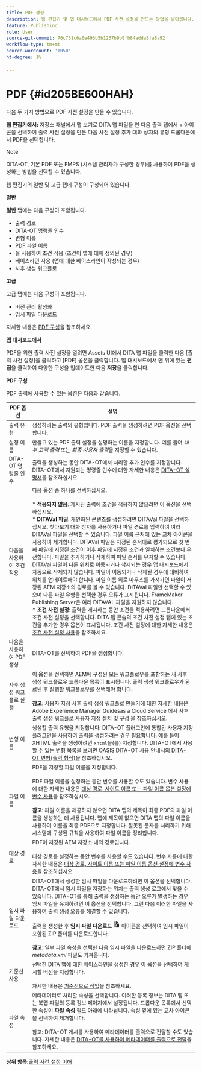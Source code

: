```yaml
---
title: PDF 생성
description: 웹 편집기 및 맵 대시보드에서 PDF 사전 설정을 만드는 방법을 알아봅니다. AEM Guides에서 PDF 출력 사전 설정을 구성합니다.
feature: Publishing
role: User
source-git-commit: 76c731c6a0e496b5b1237b9b9fb84adda8fa8a92
workflow-type: tm+mt
source-wordcount: '1050'
ht-degree: 1%

---
```


# PDF {#id205BE600HAH}

다음 두 가지 방법으로 PDF 사전 설정을 만들 수 있습니다.

**웹 편집기에서:** 저장소 패널에서 맵 보기로 DITA 맵 파일을 연 다음 출력 탭에서 + 아이콘을 선택하여 출력 사전 설정을 만든 다음 사전 설정 추가 대화 상자의 유형 드롭다운에서 PDF을 선택합니다.

>[!NOTE]
>
> DITA-OT, 기본 PDF 또는 FMPS \(시스템 관리자가 구성한 경우\)를 사용하여 PDF을 생성하는 방법을 선택할 수 있습니다.

웹 편집기의 일반 및 고급 탭에 구성이 구성되어 있습니다.

**일반**

**일반** 탭에는 다음 구성이 포함됩니다.

- 출력 경로
- DITA-OT 명령줄 인수
- 변형 이름
- PDF 파일 이름
- 을 사용하여 조건 적용 \(조건이 맵에 대해 정의된 경우\)
- 베이스라인 사용 \(맵에 대한 베이스라인이 작성되는 경우\)
- 사후 생성 워크플로

**고급**

고급 탭에는 다음 구성이 포함됩니다.

- 버전 관리 활성화
- 임시 파일 다운로드

자세한 내용은 [PDF 구성](#id231KIM004X1)을 참조하세요.

**맵 대시보드에서**

PDF을 위한 출력 사전 설정을 열려면 Assets UI에서 DITA 맵 파일을 클릭한 다음 [출력 사전 설정]을 클릭하고 [PDF] 옵션을 클릭합니다. 맵 대시보드에서 맨 위에 있는 **편집**&#x200B;을 클릭하여 다양한 구성을 업데이트한 다음 **저장**&#x200B;을 클릭합니다.

**PDF 구성**

PDF 출력에 사용할 수 있는 옵션은 다음과 같습니다.

| PDF 옵션 | 설명 |
| --- | --- |
| 출력 유형 | 생성하려는 출력의 유형입니다. PDF 출력을 생성하려면 PDF 옵션을 선택합니다. |
| 설정 이름 | 만들고 있는 PDF 출력 설정을 설명하는 이름을 지정합니다. 예를 들어 _내부 고객 출력_ 또는 _최종 사용자 출력_&#x200B;을 지정할 수 있습니다. |
| DITA-OT 명령줄 인수 | 출력을 생성하는 동안 DITA-OT에서 처리할 추가 인수를 지정합니다. DITA-OT에서 지원되는 명령줄 인수에 대한 자세한 내용은 [DITA-OT 설명서](https://www.dita-ot.org/)를 참조하십시오. |
| 다음을 사용하여 조건 적용 | 다음 옵션 중 하나를 선택하십시오.<br><br>* **적용되지 않음**: 게시된 출력에 조건을 적용하지 않으려면 이 옵션을 선택하십시오.<br>* **DITAVal 파일**: 개인화된 콘텐츠를 생성하려면 DITAVal 파일을 선택하십시오. 찾아보기 대화 상자를 사용하거나 파일 경로를 입력하여 여러 DITAVal 파일을 선택할 수 있습니다. 파일 이름 근처에 있는 교차 아이콘을 사용하여 제거합니다. DITAVal 파일은 지정된 순서대로 평가되므로 첫 번째 파일에 지정된 조건이 이후 파일에 지정된 조건과 일치하는 조건보다 우선합니다. 파일을 추가하거나 삭제하여 파일 순서를 유지할 수 있습니다. DITAVal 파일이 다른 위치로 이동되거나 삭제되는 경우 맵 대시보드에서 자동으로 삭제되지 않습니다. 파일이 이동되거나 삭제될 경우에 대비하여 위치를 업데이트해야 합니다. 파일 이름 위로 마우스를 가져가면 파일이 저장된 AEM 저장소의 경로를 볼 수 있습니다. DITAVal 파일만 선택할 수 있으며 다른 파일 유형을 선택한 경우 오류가 표시됩니다. FrameMaker Publishing Server은 여러 DITAVAL 파일을 지원하지 않습니다.<br>* **조건 사전 설정**: 출력을 게시하는 동안 조건을 적용하려면 드롭다운에서 조건 사전 설정을 선택합니다. DITA 맵 콘솔의 조건 사전 설정 탭에 있는 조건을 추가한 경우 옵션이 표시됩니다. 조건 사전 설정에 대한 자세한 내용은 [조건 사전 설정 사용](generate-output-use-condition-presets.md#id1825FL004PN)을 참조하세요. |
| 다음을 사용하여 PDF 생성 | DITA-OT를 선택하여 PDF을 생성합니다. |
| 사후 생성 워크플로 실행 | 이 옵션을 선택하면 AEM에 구성된 모든 워크플로우를 포함하는 새 사후 생성 워크플로우 드롭다운 목록이 표시됩니다. 출력 생성 워크플로우가 완료된 후 실행할 워크플로우를 선택해야 합니다.<br><br>**참고**: 사용자 지정 사후 출력 생성 워크플로 만들기에 대한 자세한 내용은 Adobe Experience Manager Guidesas a Cloud Service 에서 사후 출력 생성 워크플로 사용자 지정 설치 및 구성 을 참조하십시오. |
| 변형 이름 | 생성할 출력 유형을 지정합니다. DITA-OT 플러그인에 통합된 사용자 지정 플러그인을 사용하여 출력을 생성하려는 경우 필요합니다. 예를 들어 XHTML 출력을 생성하려면 `xhtml`을(를) 지정합니다. DITA-OT에서 사용할 수 있는 변형 목록을 보려면 OASIS DITA-OT 사용 안내서의 [DITA-OT 변형(출력 형식)](http://www.dita-ot.org/2.3/user-guide/AvailableTransforms.html)을 참조하십시오. |
| 파일 이름 | PDF을 저장할 파일 이름을 지정합니다.<br><br>PDF 파일 이름을 설정하는 동안 변수를 사용할 수도 있습니다. 변수 사용에 대한 자세한 내용은 [대상 경로, 사이트 이름 또는 파일 이름 옵션 설정에 변수 사용](generate-output-use-variables.md#id18BUG70K05Z)을 참조하십시오.<br><br>**참고**: 파일 이름을 제공하지 않으면 DITA 맵의 제목이 최종 PDF의 파일 이름을 생성하는 데 사용됩니다. 맵에 제목이 없으면 DITA 맵의 파일 이름을 사용하여 이름을 최종 PDF으로 지정합니다. 잘못된 문자를 처리하기 위해 시스템에 구성된 규칙을 사용하여 파일 이름을 정리합니다. |
| 대상 경로 | PDF이 저장된 AEM 저장소 내의 경로입니다.<br><br>대상 경로를 설정하는 동안 변수를 사용할 수도 있습니다. 변수 사용에 대한 자세한 내용은 [대상 경로, 사이트 이름 또는 파일 이름 옵션 설정에 변수 사용](generate-output-use-variables.md#id18BUG70K05Z)을 참조하십시오. |
| 임시 파일 다운로드 | DITA-OT에서 생성한 임시 파일을 다운로드하려면 이 옵션을 선택합니다. DITA-OT에서 임시 파일을 저장하는 위치는 출력 생성 로그에서 찾을 수 있습니다. DITA-OT를 통해 출력을 생성하는 동안 오류가 발생하는 경우 임시 파일을 유지하려면 이 옵션을 선택합니다. 그런 다음 이러한 파일을 사용하여 출력 생성 오류를 해결할 수 있습니다.<br> <br> 출력을 생성한 후 **임시 파일 다운로드** ![임시 파일 다운로드 아이콘](images/download-temp-files-icon.png) 아이콘을 선택하여 임시 파일이 포함된 ZIP 폴더를 다운로드합니다. <br><br> **참고**: 일부 파일 속성을 선택한 다음 임시 파일을 다운로드하면 ZIP 폴더에 *metadata.xml* 파일도 가져옵니다. |
| 기준선 사용 | 선택한 DITA 맵에 대한 베이스라인을 생성한 경우 이 옵션을 선택하여 게시할 버전을 지정합니다.<br><br>자세한 내용은 [기준선으로 작업](generate-output-use-baseline-for-publishing.md#id1825FI0J0PF)을 참조하세요. |
| 파일 속성 | 메타데이터로 처리할 속성을 선택합니다. 이러한 등록 정보는 DITA 맵 또는 북맵 파일의 등록 정보 페이지에서 설정됩니다. 드롭다운 목록에서 선택한 속성이 **파일 속성** 필드 아래에 나타납니다. 속성 옆에 있는 교차 아이콘을 선택하여 제거합니다. <br><br>참고: DITA-OT 게시를 사용하여 메타데이터를 출력으로 전달할 수도 있습니다. 자세한 내용은 [DITA-OT를 사용하여 메타데이터를 출력으로 전달](pass-metadata-dita-ot.md#id21BJ00QD0XA)을 참조하세요. |

**상위 항목:**[&#x200B;출력 사전 설정 이해](generate-output-understand-presets.md)
